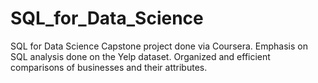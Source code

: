 # SQL_for_Data_Science
SQL for Data Science Capstone project done via Coursera. Emphasis on SQL analysis done on the Yelp dataset. Organized and efficient comparisons of businesses and their attributes.  
